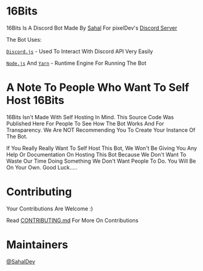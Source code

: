 # 16Bits

16Bits Is A Discord Bot Made By [Sahal](https://github.com/SahalDev) For pixelDev's [Discord Server](https://discord.gg/syPv4ezZEM)

The Bot Uses:

[`Discord.js`](discord.js.org/) - Used To Interact With Discord API Very Easily

[`Node.js`](https://nodejs.org/) And [`Yarn`](https://classic.yarnpkg.com/en/) - Runtime Engine For Running The Bot

# A Note To People Who Want To Self Host 16Bits

16Bits Isn't Made With Self Hosting In Mind. This Source Code Was Published Here For People To See How The Bot Works And For Transparency. We Are NOT Recommending You To Create Your Instance Of The Bot.

If You Really Really Want To Self Host This Bot, We Won't Be Giving You Any Help Or Documentation On Hosting This Bot Because We Don't Want To Waste Our Time Doing Something We Don't Want People To Do. You Will Be On Your Own. Good Luck.....

# Contributing

Your Contributions Are Welcome :)

Read [CONTRIBUTING.md]() For More On Contributions

# Maintainers

[@SahalDev](https://github.com/SahalDev)

